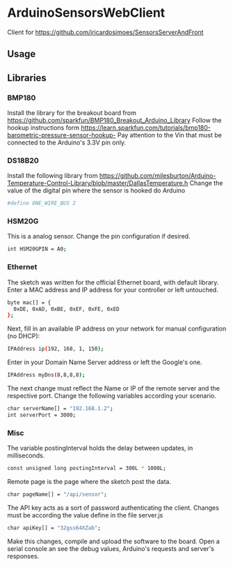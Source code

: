 # ArduinoSensorsWebClient
Client for https://github.com/jricardosimoes/SensorsServerAndFront

Usage
-----
## Libraries

### BMP180
Install the library for the breakout board from
https://github.com/sparkfun/BMP180_Breakout_Arduino_Library
Follow the hookup instructions form 
https://learn.sparkfun.com/tutorials/bmp180-barometric-pressure-sensor-hookup-
Pay attention to the Vin that must be connected to the Arduino's 3.3V pin only. 

### DS18B20
Install the following library from
https://github.com/milesburton/Arduino-Temperature-Control-Library/blob/master/DallasTemperature.h
Change the value of the digital pin where the sensor is hooked do Arduino
```bash
#define ONE_WIRE_BUS 2
```

### HSM20G
This is a analog sensor. Change the pin configuration if desired.
```bash
int HSM20GPIN = A0;
```

### Ethernet
The sketch was written for the official Ethernet board, with default library.
Enter a MAC address and IP address for your controller or left untouched.
```bash
byte mac[] = {
  0xDE, 0xAD, 0xBE, 0xEF, 0xFE, 0xED
};
```
Next, fill in an available IP address on your network for manual configuration (no DHCP):
```bash
IPAddress ip(192, 168, 1, 150);
```
Enter in your Domain Name Server address or left the Google's one.
```bash
IPAddress myDns(8,8,8,8);
```

The next change must reflect the Name or IP of the remote server and the respective port. Change the following variables according your scenario.
```bash
char serverName[] = "192.168.1.2";
int serverPort = 3000;
```

### Misc
The variable postingInterval holds the delay between updates, in milliseconds.
```bash
const unsigned long postingInterval = 300L * 1000L; 
```
Remote page is the page where the sketch post the data. 
```bash
char pageName[] = "/api/sensor";
```

The API key acts as a sort of password authenticating the client. Changes must be according the value define in the file server.js
```bash
char apiKey[] = "32gss64XZab";
```

Make this changes, compile and upload the software to the board. Open a serial console an see the debug values, Arduino's requests and server's responses.
